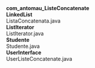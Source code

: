 <html>
<b>com_antomau_ListeConcatenate</b></br>
	<b>LinkedList</b></br>
		ListaConcatenata.java</br>
	<b>ListIterator</b></br>
		ListIterator.java</br>
	<b>Studente</b></br>
		Studente.java</br>
	<b>UserInterface</b></br>
		UserListeConcatenate.java
</html>